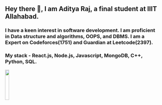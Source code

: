 ## Hey there 👋, I am Aditya Raj, a final student at IIIT Allahabad. 
### I have a keen interest in software development. I am proficient in Data structure and algorithms, OOPS, and DBMS. I am a  Expert on Codeforces(1751) and Guardian at Leetcode(2397).
### My stack - React.js, Node.js, Javascript, MongoDB, C++, Python, SQL.

<img width ="16%" align="left" src="https://komarev.com/ghpvc/?username=AdiTyaa-Raj&color=blueviolet" />

<br />
<br />

